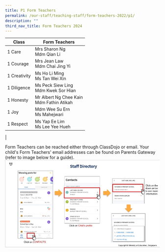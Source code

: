 ```yaml
---
title: P1 Form Teachers
permalink: /our-staff/teaching-staff/form-teachers-2022/p1/
description: ""
third_nav_title: Form Teachers 2024
---
```

| Class| Form Teachers | 
| -------- | -------- |
| 1 Care     | Mrs Sharon Ng <br> Mdm Qian Li   |
| 1 Courage | Mrs Jean Law <br> Mdm Chai Jing Yi |
| 1 Creativity | Ms Ho Li Ming <br> Ms Tan Wei Xin |
| 1 Diligence | Ms Peck Siew Ling <br> Mdm Kwek Sor Hian | 
| 1 Honesty | Mr Albert Ng Chee Kain <br> Mdm Fathin Atikah | 
| 1 Joy | Mdm Wee Su Ern <br> Ms Mahejwari | 
| 1 Respect  | Ms Yap Ee Lim <br> Ms Lee Yee Hueh | 
|

Form Teachers can be reached either through ClassDojo or email. Your child's Form Teachers' email addresses can be found on Parents Gateway (refer to image below for a guide).
![](/images/PG-contacts2.jpg)